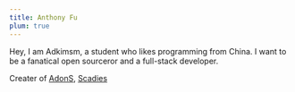 ```yaml
---
title: Anthony Fu
plum: true
---
```


Hey, I am Adkimsm, a student who likes programming from China. I want to be a fanatical open sourceror and a full-stack developer.

Creater of [AdonS](https://github.com/kysolva/AdonS), [Scadies](https://github.com/kysolva/scadies)